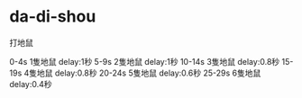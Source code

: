 # da-di-shou
打地鼠

0-4s 1隻地鼠 delay:1秒
5-9s 2隻地鼠 delay:1秒
10-14s 3隻地鼠 delay:0.8秒
15-19s 4隻地鼠 delay:0.8秒
20-24s 5隻地鼠 delay:0.6秒
25-29s 6隻地鼠 delay:0.4秒